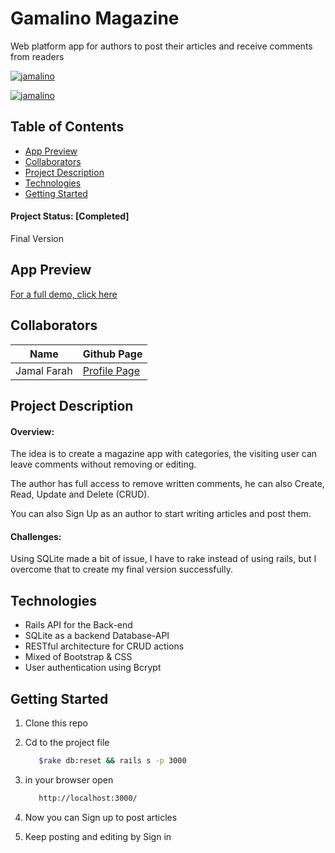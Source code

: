 # Gamalino Magazine
 Web platform app for authors to post their articles and receive comments from readers
 
 [![jamalino](https://img.shields.io/badge/Project%20Status-Completed-brightgreen?style=for-the-badge&logo=appveyor
)](https://github.com/moulayja/)

[![jamalino](https://img.shields.io/badge/Completion-100%25-blue)](https://github.com/moulayja/Gamalino_Web_Magazine_App)

## Table of Contents

- [App Preview](#app-preview)
- [Collaborators](#collaborators)
- [Project Description](#project-description)
- [Technologies](#technologies)
- [Getting Started](#getting-started)

#### Project Status: [Completed]
Final Version

## App Preview
[For a full demo, click here](https://youtu.be/3gdXWavc1AY)

## Collaborators
| Name | Github Page |
| --- | --- |
| Jamal Farah | [Profile Page](https://github.com/moulayja) |


## Project Description
#### Overview:

The idea is to create a magazine app with categories, the visiting user can leave comments without removing or editing.

The author has full access to remove written comments, he can also Create, Read, Update and Delete (CRUD).

You can also Sign Up as an author to start writing articles and post them.
#### Challenges:
 Using SQLite made a bit of issue, I have to rake instead of using rails, but I overcome that to create my final version successfully.


## Technologies
- Rails API for the Back-end
- SQLite as a backend Database-API
- RESTful architecture for CRUD actions
- Mixed of Bootstrap & CSS
- User authentication using Bcrypt

## Getting Started
1. Clone this repo
2. Cd to the project file
   ```bash
      $rake db:reset && rails s -p 3000
   ```
3. in your browser open

   ```bash
      http://localhost:3000/
   ```
4. Now you can Sign up to post articles

5. Keep posting and editing by Sign in

